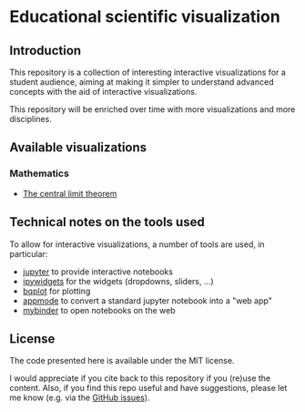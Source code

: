 # Educational scientific visualization

## Introduction

This repository is a collection of interesting interactive visualizations
for a student audience, aiming at making it simpler to understand advanced
concepts with the aid of interactive visualizations.

This repository will be enriched over time with more visualizations and more disciplines.

## Available visualizations
### Mathematics

- [The central limit theorem](https://mybinder.org/v2/gh/giovannipizzi/educational-scientific-visualizations/master?urlpath=%2Fapps%2Fcentral-limit-theorem%2FCentral%20limit%20theorem.ipynb)

## Technical notes on the tools used
To allow for interactive visualizations, a number of tools are used, in particular:

- [jupyter](http://jupyter.org) to provide interactive notebooks
- [ipywidgets](https://ipywidgets.readthedocs.io/en/stable/) for the widgets (dropdowns, sliders, ...)
- [bqplot](https://github.com/bloomberg/bqplot) for plotting
- [appmode](https://github.com/oschuett/appmode/) to convert a standard jupyter notebook into a "web app"
- [mybinder](https://mybinder.org) to open notebooks on the web

## License
The code presented here is available under the MIT license.

I would appreciate if you cite back to this repository if you (re)use the content. Also, if you find this repo useful and have suggestions, please let me know (e.g. via the [GitHub issues](https://github.com/giovannipizzi/educational-scientific-visualizations/issues)).